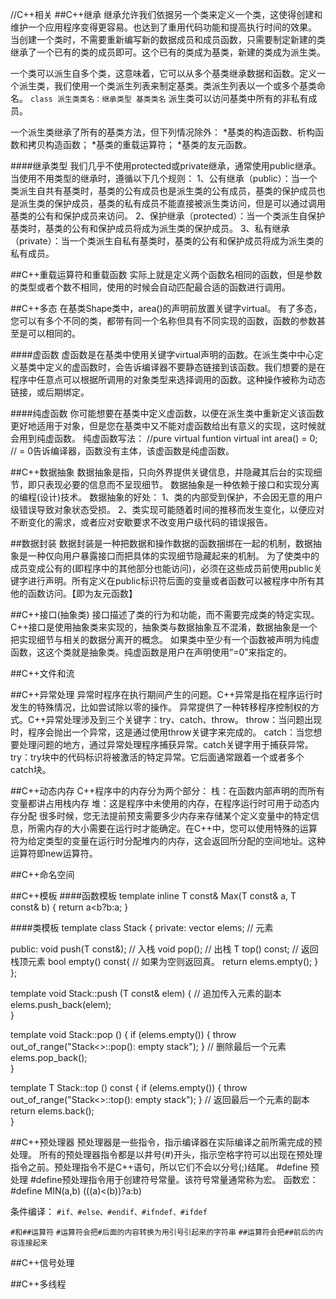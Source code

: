 //C++相关
##C++继承
继承允许我们依据另一个类来定义一个类，这使得创建和维护一个应用程序变得更容易。也达到了重用代码功能和提高执行时间的效果。
当创建一个类时，不需要重新编写新的数据成员和成员函数，只需要制定新建的类继承了一个已有的类的成员即可。这个已有的类成为基类，新建的类成为派生类。

一个类可以派生自多个类，这意味着，它可以从多个基类继承数据和函数。定义一个派生类，我们使用一个类派生列表来制定基类。类派生列表以一个或多个基类命名。
`class 派生类类名：继承类型 基类类名`
派生类可以访问基类中所有的非私有成员。

一个派生类继承了所有的基类方法，但下列情况除外：
*基类的构造函数、析构函数和拷贝构造函数；
*基类的重载运算符；
*基类的友元函数。

####继承类型
我们几乎不使用protected或private继承，通常使用public继承。当使用不用类型的继承时，遵循以下几个规则：
1、公有继承（public）：当一个类派生自共有基类时，基类的公有成员也是派生类的公有成员，基类的保护成员也是派生类的保护成员，基类的私有成员不能直接被派生类访问，但是可以通过调用基类的公有和保护成员来访问。
2、保护继承（protected）：当一个类派生自保护基类时，基类的公有和保护成员将成为派生类的保护成员。
3、私有继承（private）：当一个类派生自私有基类时，基类的公有和保护成员将成为派生类的私有成员。

##C++重载运算符和重载函数
实际上就是定义两个函数名相同的函数，但是参数的类型或者个数不相同，使用的时候会自动匹配最合适的函数进行调用。

##C++多态
在基类Shape类中，area()的声明前放置关键字virtual。
有了多态，您可以有多个不同的类，都带有同一个名称但具有不同实现的函数，函数的参数甚至是可以相同的。

####虚函数
虚函数是在基类中使用关键字virtual声明的函数。在派生类中中心定义基类中定义的虚函数时，会告诉编译器不要静态链接到该函数。我们想要的是在程序中任意点可以根据所调用的对象类型来选择调用的函数。这种操作被称为动态链接，或后期绑定。

####纯虚函数
你可能想要在基类中定义虚函数，以便在派生类中重新定义该函数更好地适用于对象，但是您在基类中又不能对虚函数给出有意义的实现，这时候就会用到纯虚函数。
纯虚函数写法：
//pure virtual funtion
virtual int area() = 0;  // = 0告诉编译器，函数没有主体，该虚函数是纯虚函数。

##C++数据抽象
数据抽象是指，只向外界提供关键信息，并隐藏其后台的实现细节，即只表现必要的信息而不呈现细节。
数据抽象是一种依赖于接口和实现分离的编程(设计)技术。
数据抽象的好处：
1、类的内部受到保护，不会因无意的用户级错误导致对象状态受损。
2、类实现可能随着时间的推移而发生变化，以便应对不断变化的需求，或者应对安歇要求不改变用户级代码的错误报告。

##数据封装
数据封装是一种把数据和操作数据的函数捆绑在一起的机制，数据抽象是一种仅向用户暴露接口而把具体的实现细节隐藏起来的机制。
为了使类中的成员变成公有的(即程序中的其他部分也能访问)，必须在这些成员前使用public关键字进行声明。所有定义在public标识符后面的变量或者函数可以被程序中所有其他的函数访问。【即为友元函数】

##C++接口(抽象类)
接口描述了类的行为和功能，而不需要完成类的特定实现。
C++接口是使用抽象类来实现的，抽象类与数据抽象互不混淆，数据抽象是一个把实现细节与相关的数据分离开的概念。
如果类中至少有一个函数被声明为纯虚函数，这这个类就是抽象类。纯虚函数是用户在声明使用“=0”来指定的。

##C++文件和流

##C++异常处理
异常时程序在执行期间产生的问题。C++异常是指在程序运行时发生的特殊情况，比如尝试除以零的操作。
异常提供了一种转移程序控制权的方式。C++异常处理涉及到三个关键字：try、catch、throw。
throw：当问题出现时，程序会抛出一个异常，这是通过使用throw关键字来完成的。
catch：当您想要处理问题的地方，通过异常处理程序捕获异常。catch关键字用于捕获异常。
try：try块中的代码标识将被激活的特定异常。它后面通常跟着一个或者多个catch块。

##C++动态内存
C++程序中的内存分为两个部分：
栈：在函数内部声明的而所有变量都讲占用栈内存
堆：这是程序中未使用的内存，在程序运行时可用于动态内存分配
很多时候，您无法提前预支需要多少内存来存储某个定义变量中的特定信息，所需内存的大小需要在运行时才能确定。在C++中，您可以使用特殊的运算符为给定类型的变量在运行时分配堆内的内存，这会返回所分配的空间地址。这种运算符即new运算符。

##C++命名空间

##C++模板
####函数模板
template <typename T>
inline T const& Max(T const& a, T const& b)
{
	return a<b?b:a;
}

####类模板
template <class T>
class Stack { 
  private: 
    vector<T> elems;     // 元素 
 
  public: 
    void push(T const&);  // 入栈
    void pop();               // 出栈
    T top() const;            // 返回栈顶元素
    bool empty() const{       // 如果为空则返回真。
        return elems.empty(); 
    } 
}; 
 
template <class T>
void Stack<T>::push (T const& elem) 
{ 
    // 追加传入元素的副本
    elems.push_back(elem);    
} 
 
template <class T>
void Stack<T>::pop () 
{ 
    if (elems.empty()) { 
        throw out_of_range("Stack<>::pop(): empty stack"); 
    }
    // 删除最后一个元素
    elems.pop_back();         
} 
 
template <class T>
T Stack<T>::top () const 
{ 
    if (elems.empty()) { 
        throw out_of_range("Stack<>::top(): empty stack"); 
    }
    // 返回最后一个元素的副本 
    return elems.back();      
} 

##C++预处理器
预处理器是一些指令，指示编译器在实际编译之前所需完成的预处理。
所有的预处理器指令都是以井号(#)开头，指示空格字符可以出现在预处理指令之前。预处理指令不是C++语句，所以它们不会以分号(;)结尾。
#define 预处理
#define预处理指令用于创建符号常量。该符号常量通常称为宏。
函数宏：#define MIN(a,b) (((a)<(b))?a:b)

条件编译：
`#if、#else、#endif、#ifndef、#ifdef`

`#和##运算符`
`#运算符会把#后面的内容转换为用引号引起来的字符串`
`##运算符会把##前后的内容连接起来`

##C++信号处理

##C++多线程

































